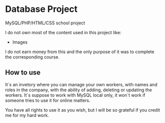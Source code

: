 # Database Project
MySQL/PHP/HTML/CSS school project

I do not own most of the content used in this project like: 
* Images 

I do not earn money from this and the only purpose of it was to complete the corresponding course.

## How to use
It´s an invetory where you can manage your own workers, with names and roles in the company, with the ability of adding, deleting or 
updating the workers. It´s suppose to work with MySQL local only, it won´t work if someone tries to use it for online matters.

You have all rights to use it as you wish, but I will be so grateful if you credit me for my hard work. 
